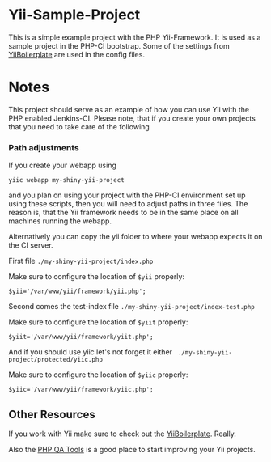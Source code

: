 # Yii-Sample-Project

This is a simple example project with the PHP Yii-Framework. It is used as a sample project in the PHP-CI bootstrap. Some of the settings from [YiiBoilerplate](https://github.com/clevertech/YiiBoilerplate) are used in the config files.

Notes
=====

This project should serve as an example of how you can use Yii with the PHP enabled Jenkins-CI. Please note, that if you create your own projects that you need to take care of the following

### Path adjustments

If you create your webapp using 

```
yiic webapp my-shiny-yii-project
```

and you plan on using your project with the PHP-CI environment set up using these scripts, then you will need to adjust paths in three files. The reason is, that the Yii framework needs to be in the same place on all machines running the webapp.

Alternatively you can copy the yii folder to where your webapp expects it on the CI server.

First file `./my-shiny-yii-project/index.php`

Make sure to configure the location of `$yii` properly:

```
$yii='/var/www/yii/framework/yii.php';
```

Second comes the test-index file `./my-shiny-yii-project/index-test.php`

Make sure to configure the location of `$yiit` properly:

```
$yiit='/var/www/yii/framework/yiit.php';
```

And if you should use yiic let's not forget it either ` ./my-shiny-yii-project/protected/yiic.php`

Make sure to configure the location of `$yiic` properly:

```
$yiic='/var/www/yii/framework/yiic.php';
```

## Other Resources

If you work with Yii make sure to check out the [YiiBoilerplate](https://github.com/clevertech/YiiBoilerplate). Really.

Also the [PHP QA Tools](http://phpqatools.org/) is a good place to start improving your Yii projects.
